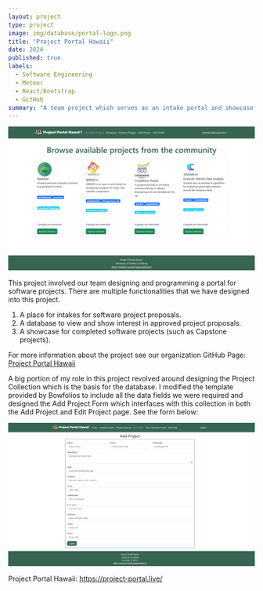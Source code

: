 ```yaml
---
layout: project
type: project
image: img/database/portal-logo.png
title: "Project Portal Hawaii"
date: 2024
published: true
labels:
  - Software Engineering
  - Meteor
  - React/Bootstrap
  - GitHub
summary: "A team project which serves as an intake portal and showcase for software projects."
---
```


<img class="img-fluid" src="../img/project-portal/available-projects.png" alt="available project page">

This project involved our team designing and programming a portal for software projects. There are multiple functionalities that we have designed into this project. 
1) A place for intakes for software project proposals. 
2) A database to view and show interest in approved project proposals.
3) A showcase for completed software projects (such as Capstone projects).

For more information about the project see our organization GitHub Page: <a href="https://project-portal-hawaii.github.io/"><i class="large github icon "></i>Project Portal Hawaii</a>

A big portion of my role in this project revolved around designing the Project Collection which is the basis for the database. I modified the template provided by Bowfolios to include all the data fields we were required and designed the Add Project Form which interfaces with this collection in both the Add Project and Edit Project page. See the form below: 

<img class="img-fluid" src="../img/project-portal/add-project.png" alt="add project page">

Project Portal Hawaii: <a href="https://project-portal.live/">https://project-portal.live/</a>

